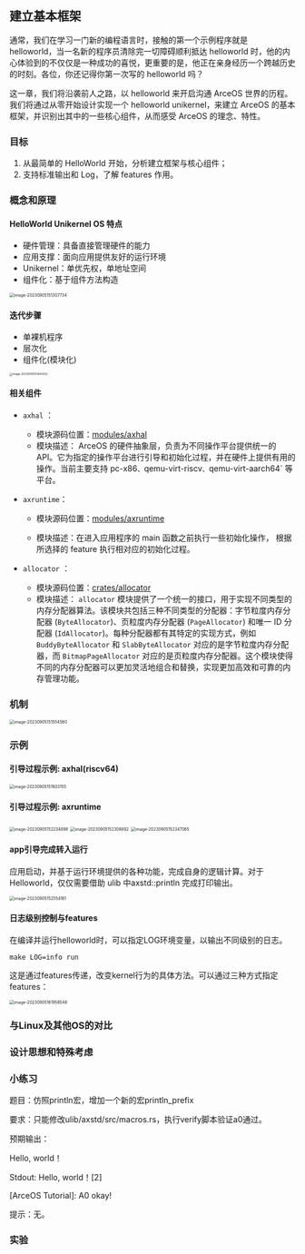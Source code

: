 ## 建立基本框架

通常，我们在学习一门新的编程语言时，接触的第一个示例程序就是 helloworld，当一名新的程序员清除完一切障碍顺利抵达 helloworld 时，他的内心体验到的不仅仅是一种成功的喜悦，更重要的是，他正在亲身经历一个跨越历史的时刻。各位，你还记得你第一次写的 helloworld 吗？

这一章，我们将沿袭前人之路，以 helloworld 来开启沟通 ArceOS 世界的历程。我们将通过从零开始设计实现一个 helloworld unikernel，来建立 ArceOS 的基本框架，并识别出其中的一些核心组件，从而感受 ArceOS 的理念、特性。

### 目标

1. 从最简单的 HelloWorld 开始，分析建立框架与核心组件；
2. 支持标准输出和 Log，了解 features 作用。

### 概念和原理

#### HelloWorld Unikernel OS 特点

- 硬件管理：具备直接管理硬件的能力
- 应用支撑：面向应用提供友好的运行环境
- Unikernel：单优先权，单地址空间
- 组件化：基于组件方法构造

<img src="D:\img3_0_1.png" alt="image-20230905151307734" style="zoom:50%;" />

#### 迭代步骤

- 单裸机程序
- 层次化
- 组件化(模块化)

<img src="D:\img3_0_2.png" alt="image-20230905151445642" style="zoom: 33%;" />

#### 相关组件

- ```axhal``` ：

  - 模块源码位置：[modules/axhal]( https://github.com/rcore-os/arceos/tree/main/modules/axhal)
  - 模块描述： ArceOS 的硬件抽象层，负责为不同操作平台提供统一的 API。它为指定的操作平台进行引导和初始化过程，并在硬件上提供有用的操作。当前主要支持 pc-x86`、`qemu-virt-riscv`、`qemu-virt-aarch64` 等平台。

- ```axruntime```：

  - 模块源码位置：[modules/axruntime]((https://github.com/rcore-os/arceos/tree/main/modules/axruntime) )


  - 模块描述：在进入应用程序的 main 函数之前执行一些初始化操作， 根据所选择的 feature 执行相对应的初始化过程。

- ```allocator``` ：

  - 模块源码位置：[crates/allocator](https://github.com/rcore-os/arceos/tree/main/crates/allocator)
  - 模块描述： `allocator` 模块提供了一个统一的接口，用于实现不同类型的内存分配器算法。该模块共包括三种不同类型的分配器：字节粒度内存分配器 (`ByteAllocator`)、页粒度内存分配器 (`PageAllocator`) 和唯一 ID 分配器 (`IdAllocator`)。每种分配器都有其特定的实现方式，例如 `BuddyByteAllocator` 和 `SlabByteAllocator` 对应的是字节粒度内存分配器，而 `BitmapPageAllocator` 对应的是页粒度内存分配器。这个模块使得不同的内存分配器可以更加灵活地组合和替换，实现更加高效和可靠的内存管理功能。


### 机制

<img src="D:\img3_0_3.png" alt="image-20230905151554560" style="zoom:50%;" />



### 示例

#### 引导过程示例: axhal(riscv64)

<img src="D:\img3_0_4.png" alt="image-20230905151803155" style="zoom: 50%;" />

#### 引导过程示例: axruntime

<img src="D:\img3_0_5.png" alt="image-20230905152234898" style="zoom:50%;" />

<img src="D:\img3_0_6.png" alt="image-20230905152308892" style="zoom:50%;" />

<img src="D:\img3_0_7.png" alt="image-20230905152347065" style="zoom:50%;" />

#### app引导完成转入运行

应用启动，并基于运行环境提供的各种功能，完成自身的逻辑计算。对于 Helloworld，仅仅需要借助 ulib 中axstd::println 完成打印输出。

<img src="D:\img3_0_8.png" alt="image-20230905152554161" style="zoom:50%;" />

#### 日志级别控制与features

在编译并运行helloworld时，可以指定LOG环境变量，以输出不同级别的日志。

```
make LOG=info run
```

这是通过features传递，改变kernel行为的具体方法。可以通过三种方式指定features：

<img src="D:\img3_0_9.png" alt="image-20230905161958548" style="zoom:50%;" />

### 与Linux及其他OS的对比



### 设计思想和特殊考虑



### 小练习

题目：仿照println宏，增加一个新的宏println_prefix

要求：只能修改ulib/axstd/src/macros.rs，执行verify脚本验证a0通过。

预期输出：

Hello, world！

Stdout: Hello, world！[2]

[ArceOS Tutorial]: A0 okay! 

提示：无。

### 实验

